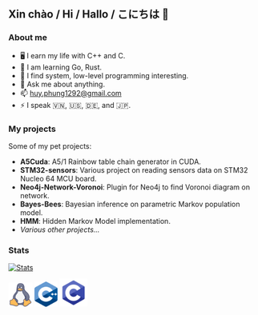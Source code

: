 ##  Xin chào / Hi / Hallo / こにちは 👋

### About me
- 🖥️ I earn my life with C++ and C.
- 🌱 I am learning Go, Rust.
- 🔭 I find system, low-level programming interesting.
- 💬 Ask me about anything.
- 📫 huy.phung1292@gmail.com
- ⚡ I speak 🇻🇳, 🇺🇸, 🇩🇪, and 🇯🇵. 

### My projects
Some of my pet projects:
- **A5Cuda**: A5/1 Rainbow table chain generator in CUDA.
- **STM32-sensors**: Various project on reading sensors data on STM32 Nucleo 64 MCU board.
- **Neo4j-Network-Voronoi**: Plugin for Neo4j to find Voronoi diagram on network.
- **Bayes-Bees**: Bayesian inference on parametric Markov population model.
- **HMM**: Hidden Markov Model implementation.
- *Various other projects...*

### Stats
[![Stats](https://github-readme-stats.vercel.app/api?username=huypn12&count_private=true&show_icons=true)](https://gitmemory.com/huypn12)

<img src="https://raw.githubusercontent.com/huypn12/huypn12/master/icons/Linux-logo.png" height="48" width="48"> <img src="https://raw.githubusercontent.com/huypn12/huypn12/master/icons/Cpp-logo.png" height="50" width="46"> <img src="https://raw.githubusercontent.com/huypn12/huypn12/master/icons/C-logo.png" height="56" width="56">